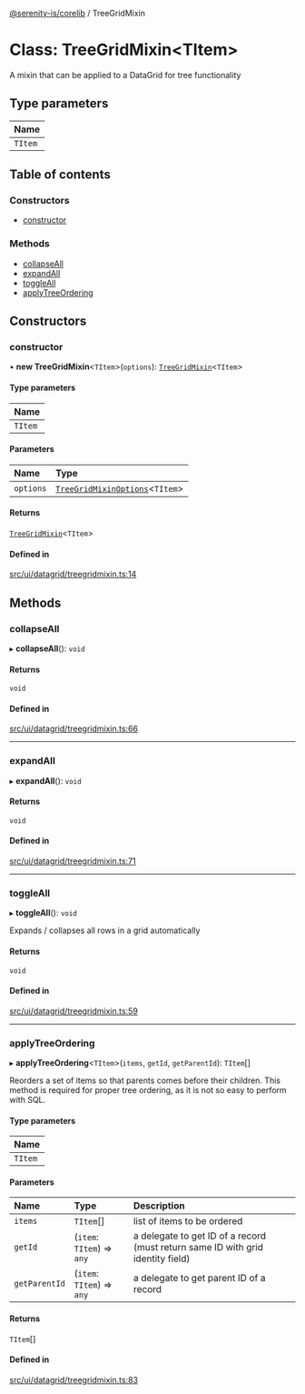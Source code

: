 [@serenity-is/corelib](../README.md) / TreeGridMixin

# Class: TreeGridMixin\<TItem\>

A mixin that can be applied to a DataGrid for tree functionality

## Type parameters

| Name |
| :------ |
| `TItem` |

## Table of contents

### Constructors

- [constructor](TreeGridMixin.md#constructor)

### Methods

- [collapseAll](TreeGridMixin.md#collapseall)
- [expandAll](TreeGridMixin.md#expandall)
- [toggleAll](TreeGridMixin.md#toggleall)
- [applyTreeOrdering](TreeGridMixin.md#applytreeordering)

## Constructors

### constructor

• **new TreeGridMixin**\<`TItem`\>(`options`): [`TreeGridMixin`](TreeGridMixin.md)\<`TItem`\>

#### Type parameters

| Name |
| :------ |
| `TItem` |

#### Parameters

| Name | Type |
| :------ | :------ |
| `options` | [`TreeGridMixinOptions`](../interfaces/TreeGridMixinOptions.md)\<`TItem`\> |

#### Returns

[`TreeGridMixin`](TreeGridMixin.md)\<`TItem`\>

#### Defined in

[src/ui/datagrid/treegridmixin.ts:14](https://github.com/serenity-is/serenity/blob/master/packages/corelib/src/ui/datagrid/treegridmixin.ts#L14)

## Methods

### collapseAll

▸ **collapseAll**(): `void`

#### Returns

`void`

#### Defined in

[src/ui/datagrid/treegridmixin.ts:66](https://github.com/serenity-is/serenity/blob/master/packages/corelib/src/ui/datagrid/treegridmixin.ts#L66)

___

### expandAll

▸ **expandAll**(): `void`

#### Returns

`void`

#### Defined in

[src/ui/datagrid/treegridmixin.ts:71](https://github.com/serenity-is/serenity/blob/master/packages/corelib/src/ui/datagrid/treegridmixin.ts#L71)

___

### toggleAll

▸ **toggleAll**(): `void`

Expands / collapses all rows in a grid automatically

#### Returns

`void`

#### Defined in

[src/ui/datagrid/treegridmixin.ts:59](https://github.com/serenity-is/serenity/blob/master/packages/corelib/src/ui/datagrid/treegridmixin.ts#L59)

___

### applyTreeOrdering

▸ **applyTreeOrdering**\<`TItem`\>(`items`, `getId`, `getParentId`): `TItem`[]

Reorders a set of items so that parents comes before their children.
This method is required for proper tree ordering, as it is not so easy to perform with SQL.

#### Type parameters

| Name |
| :------ |
| `TItem` |

#### Parameters

| Name | Type | Description |
| :------ | :------ | :------ |
| `items` | `TItem`[] | list of items to be ordered |
| `getId` | (`item`: `TItem`) => `any` | a delegate to get ID of a record (must return same ID with grid identity field) |
| `getParentId` | (`item`: `TItem`) => `any` | a delegate to get parent ID of a record |

#### Returns

`TItem`[]

#### Defined in

[src/ui/datagrid/treegridmixin.ts:83](https://github.com/serenity-is/serenity/blob/master/packages/corelib/src/ui/datagrid/treegridmixin.ts#L83)
